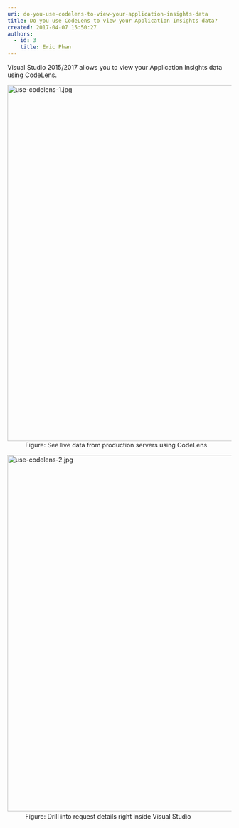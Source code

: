 ```yaml
---
uri: do-you-use-codelens-to-view-your-application-insights-data
title: Do you use CodeLens to view your Application Insights data?
created: 2017-04-07 15:50:27
authors:
  - id: 3
    title: Eric Phan
---
```





<span class='intro'> Visual Studio 2015/2017 allows you to view your Application Insights data using CodeLens.<br> </span>

<dl class="image"><dt><img src="/PublishingImages/use-codelens-1.jpg" alt="use-codelens-1.jpg" style="width&#58;800px;" /><br></dt><dd>​​Figure&#58; See live data from production servers using CodeLens</dd></dl><dl class="image"><dt><img src="/PublishingImages/use-codelens-2.jpg" alt="use-codelens-2.jpg" style="width&#58;800px;" />​<br></dt><dd>Figure&#58; Drill into request details right inside Visual Studio</dd></dl>


